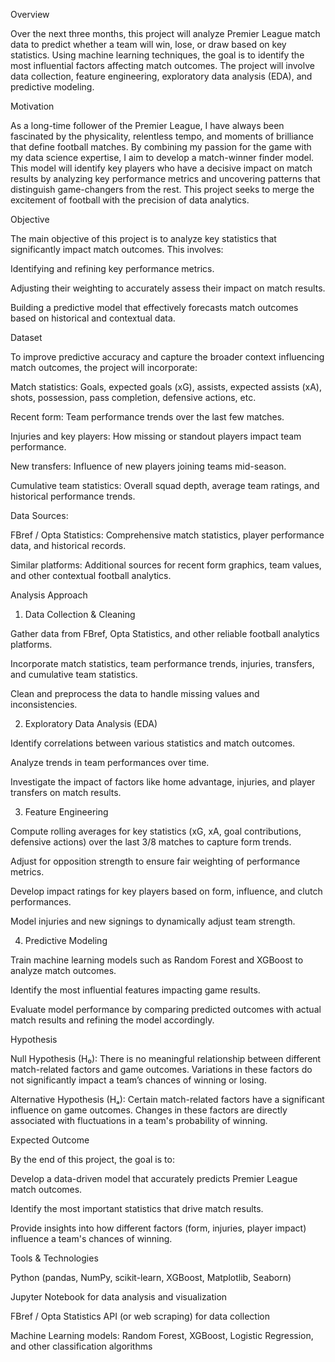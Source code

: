 Overview

Over the next three months, this project will analyze Premier League match data to predict whether a team will win, lose, or draw based on key statistics. Using machine learning techniques, the goal is to identify the most influential factors affecting match outcomes. The project will involve data collection, feature engineering, exploratory data analysis (EDA), and predictive modeling.

Motivation

As a long-time follower of the Premier League, I have always been fascinated by the physicality, relentless tempo, and moments of brilliance that define football matches. By combining my passion for the game with my data science expertise, I aim to develop a match-winner finder model. This model will identify key players who have a decisive impact on match results by analyzing key performance metrics and uncovering patterns that distinguish game-changers from the rest. This project seeks to merge the excitement of football with the precision of data analytics.

Objective

The main objective of this project is to analyze key statistics that significantly impact match outcomes. This involves:

Identifying and refining key performance metrics.

Adjusting their weighting to accurately assess their impact on match results.

Building a predictive model that effectively forecasts match outcomes based on historical and contextual data.

Dataset

To improve predictive accuracy and capture the broader context influencing match outcomes, the project will incorporate:

Match statistics: Goals, expected goals (xG), assists, expected assists (xA), shots, possession, pass completion, defensive actions, etc.

Recent form: Team performance trends over the last few matches.

Injuries and key players: How missing or standout players impact team performance.

New transfers: Influence of new players joining teams mid-season.

Cumulative team statistics: Overall squad depth, average team ratings, and historical performance trends.

Data Sources:

FBref / Opta Statistics: Comprehensive match statistics, player performance data, and historical records.

Similar platforms: Additional sources for recent form graphics, team values, and other contextual football analytics.

Analysis Approach

1. Data Collection & Cleaning

Gather data from FBref, Opta Statistics, and other reliable football analytics platforms.

Incorporate match statistics, team performance trends, injuries, transfers, and cumulative team statistics.

Clean and preprocess the data to handle missing values and inconsistencies.

2. Exploratory Data Analysis (EDA)

Identify correlations between various statistics and match outcomes.

Analyze trends in team performances over time.

Investigate the impact of factors like home advantage, injuries, and player transfers on match results.

3. Feature Engineering

Compute rolling averages for key statistics (xG, xA, goal contributions, defensive actions) over the last 3/8 matches to capture form trends.

Adjust for opposition strength to ensure fair weighting of performance metrics.

Develop impact ratings for key players based on form, influence, and clutch performances.

Model injuries and new signings to dynamically adjust team strength.

4. Predictive Modeling

Train machine learning models such as Random Forest and XGBoost to analyze match outcomes.

Identify the most influential features impacting game results.

Evaluate model performance by comparing predicted outcomes with actual match results and refining the model accordingly.

Hypothesis

Null Hypothesis (H₀): There is no meaningful relationship between different match-related factors and game outcomes. Variations in these factors do not significantly impact a team’s chances of winning or losing.

Alternative Hypothesis (Hₐ): Certain match-related factors have a significant influence on game outcomes. Changes in these factors are directly associated with fluctuations in a team's probability of winning.

Expected Outcome

By the end of this project, the goal is to:

Develop a data-driven model that accurately predicts Premier League match outcomes.

Identify the most important statistics that drive match results.

Provide insights into how different factors (form, injuries, player impact) influence a team's chances of winning.

Tools & Technologies

Python (pandas, NumPy, scikit-learn, XGBoost, Matplotlib, Seaborn)

Jupyter Notebook for data analysis and visualization

FBref / Opta Statistics API (or web scraping) for data collection

Machine Learning models: Random Forest, XGBoost, Logistic Regression, and other classification algorithms
